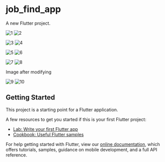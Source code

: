 # job_find_app

A new Flutter project.

![1](https://user-images.githubusercontent.com/91328350/143538040-871ff6a8-cc6c-47b5-907e-39e2eea6773c.jpg)  ![2](https://user-images.githubusercontent.com/91328350/143538063-d59edbe0-e9e8-4017-b4c1-e43865c9e278.jpg)

![3](https://user-images.githubusercontent.com/91328350/143538075-80c1e7dd-cbac-40ae-9cae-8d9137ac80fb.jpg)  ![4](https://user-images.githubusercontent.com/91328350/143538088-41c9b0a5-ecee-4ecd-9876-d2959c78bfc1.jpg)

![5](https://user-images.githubusercontent.com/91328350/143538094-7fd3e6c3-8c79-4cd7-ac0a-828582b1aefe.jpg)  ![6](https://user-images.githubusercontent.com/91328350/143538103-a0d8f548-088f-4ec1-aad0-1284acbc9f03.jpg)

![7](https://user-images.githubusercontent.com/91328350/143538110-334dba39-9c68-4915-b391-71d1bdace8d5.jpg)  ![8](https://user-images.githubusercontent.com/91328350/143538116-c79acc6e-c3c8-48b1-ace3-1026857c7533.jpg)

Image after modifying

![9](https://user-images.githubusercontent.com/91328350/143689888-e83edb6f-333d-4014-854f-ba3b8e329c89.jpg)  ![10](https://user-images.githubusercontent.com/91328350/143689894-9f3693d0-82ca-4e94-9b7e-d007516778f6.jpg)



## Getting Started

This project is a starting point for a Flutter application.

A few resources to get you started if this is your first Flutter project:

- [Lab: Write your first Flutter app](https://flutter.dev/docs/get-started/codelab)
- [Cookbook: Useful Flutter samples](https://flutter.dev/docs/cookbook)

For help getting started with Flutter, view our
[online documentation](https://flutter.dev/docs), which offers tutorials,
samples, guidance on mobile development, and a full API reference.
